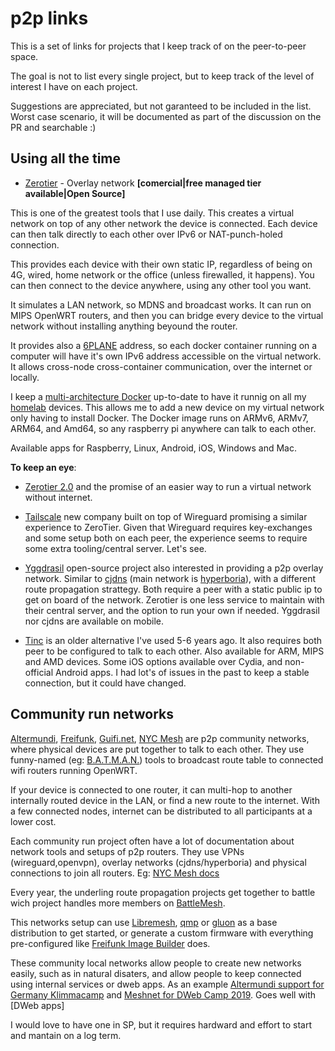 # p2p links

This is a set of links for projects that I keep track of on the peer-to-peer space.

The goal is not to list every single project, but to keep track of the level of interest I have on each project.

Suggestions are appreciated, but not garanteed to be included in the list. Worst case scenario, it will be documented as part of the discussion on the PR and searchable :)

## Using all the time

- [Zerotier](https://zerotier.com/) - Overlay network **[comercial|free managed tier available|Open Source]**

This is one of the greatest tools that I use daily. This creates a virtual network on top of any other network the device is connected. Each device can then talk directly to each other over IPv6 or NAT-punch-holed connection.

This provides each device with their own static IP, regardless of being on 4G, wired, home network or the office (unless firewalled, it happens). You can then connect to the device anywhere, using any other tool you want.

It simulates a LAN network, so MDNS and broadcast works. It can run on MIPS OpenWRT routers, and then you can bridge every device to the virtual network without installing anything beyound the router.

It provides also a [6PLANE](https://zerotier.atlassian.net/wiki/spaces/SD/pages/7274520/Using+NDP+Emulated+6PLANE+Addressing+With+Docker) address, so each docker container running on a computer will have it's own IPv6 address accessible on the virtual network. It allows cross-node cross-container communication, over the internet or locally.

I keep a [multi-architecture Docker](https://hub.docker.com/r/bltavares/zerotier) up-to-date to have it runnig on all my [homelab](https://github.com/bltavares/homelab) devices. This allows me to add a new device on my virtual network only having to install Docker. The Docker image runs on ARMv6, ARMv7, ARM64, and Amd64, so any raspberry pi anywhere can talk to each other.

Available apps for Raspberry, Linux, Android, iOS, Windows and Mac.

**To keep an eye**:

- [Zerotier 2.0](https://zerotier.com/zerotier-2-0-status/) and the promise of an easier way to run a virtual network without internet.

- [Tailscale](https://tailscale.com/) new company built on top of Wireguard promising a similar experience to ZeroTier. Given that Wireguard requires key-exchanges and some setup both on each peer, the experience seems to require some extra tooling/central server. Let's see.

- [Yggdrasil](https://yggdrasil-network.github.io/) open-source project also interested in providing a p2p overlay network. Similar to [cjdns](https://github.com/cjdelisle/cjdns) (main network is [hyperboria](https://hyperboria.net/)), with a different route propagation strattegy. Both require a peer with a static public ip to get on board of the network. Zerotier is one less service to maintain with their central server, and the option to run your own if needed. Yggdrasil nor cjdns are available on mobile.

- [Tinc](https://tinc-vpn.org/) is an older alternative I've used 5-6 years ago. It also requires both peer to be configured to talk to each other. Also available for ARM, MIPS and AMD devices. Some iOS options available over Cydia, and non-official Android apps. I had lot's of issues in the past to keep a stable connection, but it could have changed.

## Community run networks

[Altermundi](https://altermundi.net/), [Freifunk](https://freifunk.net/), [Guifi.net](https://guifi.net/en), [NYC Mesh](https://www.nycmesh.net/) are p2p community networks, where physical devices are put together to talk to each other. They use funny-named (eg: [B.A.T.M.A.N.](https://www.open-mesh.org/projects/open-mesh/wiki)) tools to broadcast route table to connected wifi routers running OpenWRT.

 If your device is connected to one router, it can multi-hop to another internally routed device in the LAN, or find a new route to the internet. With a few connected nodes, internet can be distributed to all participants at a lower cost.

 Each community run project often have a lot of documentation about network tools and setups of p2p routers. They use VPNs (wireguard,openvpn), overlay networks (cjdns/hyperboria) and physical connections to join all routers. Eg: [NYC Mesh docs](https://docs.nycmesh.net/)

Every year, the underling route propagation projects get together to battle wich project handles more members on [BattleMesh](https://battlemesh.org/).

This networks setup can use [Libremesh](https://libremesh.org/), [qmp](https://qmp.cat/) or [gluon](https://gluon.readthedocs.io) as a base distribution to get started, or generate a custom firmware with everything pre-configured like [Freifunk Image Builder](https://meshkit.freifunk.net/) does.

These community local networks allow people to create new networks easily, such as in natural disaters, and allow people to keep connected using internal services or dweb apps.
As an example [Altermundi support for Germany Klimmacamp](https://altermundi.net/article/mesh-networks-for-activists/) and [Meshnet for DWeb Camp 2019](https://dweb-camp-2019.github.io/meshnet/). Goes well with [DWeb apps]

I would love to have one in SP, but it requires hardward and effort to start and mantain on a log term.
